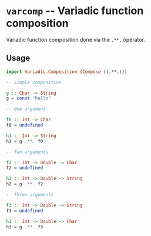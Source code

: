 # `varcomp` -- Variadic function composition

Variadic function composition done via the `.**.` operator.

## Usage

```haskell
import Variadic.Composition (Compose ((.**.)))

-- Simple composition

g :: Char -> String
g = const "hello"

-- One argument

f0 :: Int -> Char
f0 = undefined

h1 :: Int -> String
h1 = g .**. f0

-- Two arguments

f2 :: Int -> Double -> Char
f2 = undefined

h2 :: Int -> Double -> String
h2 = g .**. f2

-- Three arguments

f3 :: Int -> Double -> String
f3 = undefined

h3 :: Int -> Double -> Char
h3 = g .**. f3
```
